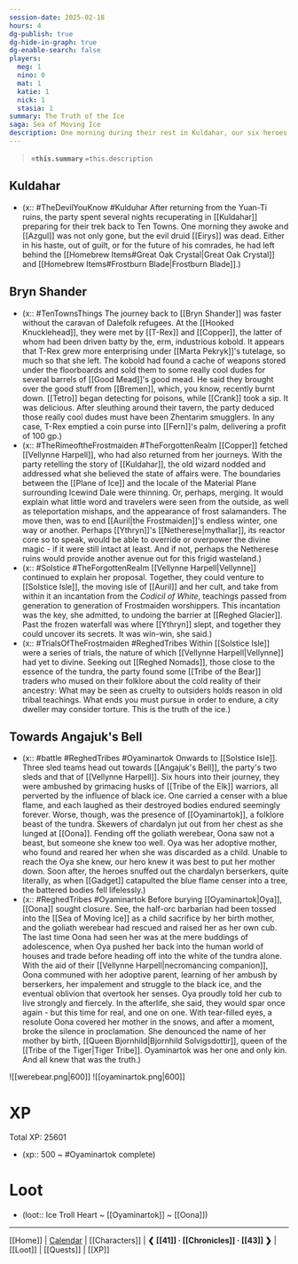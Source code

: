 ```yaml
---
session-date: 2025-02-18
hours: 4
dg-publish: true
dg-hide-in-graph: true
dg-enable-search: false
players:
  meg: 1
  nino: 0
  mat: 1
  katie: 1
  nick: 1
  stasia: 1
summary: The Truth of the Ice
saga: Sea of Moving Ice
description: One morning during their rest in Kuldahar, our six heroes fell to five. Azgul had not only fled, but it appeared he murdered Eirys in her prison. Knowing it was best to be on their path, the party returned to the Hooked Knucklehead and after some merriment, convened with old Vellynne Harpell. The conclusion to this eternal winter was grim. The boundaries between the Plane of Ice and that of Icewind Dale were thinning. They decided to venture to Solstice Isle together to seek the Codicil of White and gain entry to the lost city of Ythryn. There, they hoped, the core of the city, its mythallar, remained intact. This was assuming they didn't run into into the Frostmaiden first. Inquiring with Reghed about supposed trials within Solstice, they instead listened to tales of grizzled folklore. What may be seen as cruelty and torture to outsiders is endurance and survival in the tundra. That was the truth of the ice. Hours into their journey north, the band was ambushed by chardalyn berserkers and the goliath werebear, Oyaminartok. Oona knew Oya too well. This was her adoptive mother. With no cure to her corruption, the hero knew they must put her mother down. After communing with Oya's departing spirit, Oona resolutely broke the silence. With tear-stricken eyes, Oona denounced the name of her birth mother, Queen Bjornhild of the Tiger Tribe. Oyaminartok was her one and only kin. And this, they all knew, was also the truth of the ice.
---
```


> **`=this.summary`**
> `=this.description`

## Kuldahar
- (x:: #TheDevilYouKnow #Kulduhar After returning from the Yuan-Ti ruins, the party spent several nights recuperating in [[Kuldahar]] preparing for their trek back to Ten Towns. One morning they awoke and [[Azgul]] was not only gone, but the evil druid [[Eirys]] was dead. Either in his haste, out of guilt, or for the future of his comrades, he had left behind the [[Homebrew Items#Great Oak Crystal|Great Oak Crystal]] and [[Homebrew Items#Frostburn Blade|Frostburn Blade]].)

## Bryn Shander
- (x:: #TenTownsThings The journey back to [[Bryn Shander]] was faster without the caravan of Dalefolk refugees. At the [[Hooked Knucklehead]], they were met by [[T-Rex]] and [[Copper]], the latter of whom had been driven batty by the, erm, industrious kobold. It appears that T-Rex grew more enterprising under [[Marta Pekryk]]'s tutelage, so much so that she left. The kobold had found a cache of weapons stored under the floorboards and sold them to some really cool dudes for several barrels of [[Good Mead]]'s good mead. He said they brought over the good stuff from [[Bremen]], which, you know, recently burnt down. [[Tetro]] began detecting for poisons, while [[Crank]] took a sip. It was delicious. After sleuthing around their tavern, the party deduced those really cool dudes must have been Zhentarim smugglers. In any case, T-Rex emptied a coin purse into [[Fern]]'s palm, delivering a profit of 100 gp.)
- (x:: #TheRimeoftheFrostmaiden #TheForgottenRealm [[Copper]] fetched [[Vellynne Harpell]], who had also returned from her journeys. With the party retelling the story of [[Kuldahar]], the old wizard nodded and addressed what she believed the state of affairs were. The boundaries between the [[Plane of Ice]] and the locale of the Material Plane surrounding Icewind Dale were thinning. Or, perhaps, merging. It would explain what little word and travelers were seen from the outside, as well as teleportation mishaps, and the appearance of frost salamanders. The move then, was to end [[Auril|the Frostmaiden]]'s endless winter, one way or another. Perhaps [[Ythryn]]'s [[Netherese|mythallar]], its reactor core so to speak, would be able to override or overpower the divine magic - if it were still intact at least. And if not, perhaps the Netherese ruins would provide another avenue out for this frigid wasteland.)
- (x:: #Solstice #TheForgottenRealm [[Vellynne Harpell|Vellynne]] continued to explain her proposal. Together, they could venture to [[Solstice Isle]], the moving isle of [[Auril]] and her cult, and take from within it an incantation from the *Codicil of White*, teachings passed from generation to generation of Frostmaiden worshippers. This incantation was the key, she admitted, to undoing the barrier at [[Reghed Glacier]]. Past the frozen waterfall was where [[Ythryn]] slept, and together they could uncover its secrets. It was win-win, she said.)
- (x:: #TrialsOfTheFrostmaiden #ReghedTribes Within [[Solstice Isle]] were a series of trials, the nature of which [[Vellynne Harpell|Vellynne]] had yet to divine. Seeking out [[Reghed Nomads]], those close to the essence of the tundra, the party found some [[Tribe of the Bear]] traders who mused on their folklore about the cold reality of their ancestry: What may be seen as cruelty to outsiders holds reason in old tribal teachings. What ends you must pursue in order to endure, a city dweller may consider torture. This is the truth of the ice.)

## Towards Angajuk's Bell
- (x:: #battle #ReghedTribes #Oyaminartok Onwards to [[Solstice Isle]]. Three sled teams head out towards [[Angajuk's Bell]], the party's two sleds and that of [[Vellynne Harpell]]. Six hours into their journey, they were ambushed by grimacing husks of [[Tribe of the Elk]] warriors, all perverted by the influence of black ice. One carried a censer with a blue flame, and each laughed as their destroyed bodies endured seemingly forever. Worse, though, was the presence of [[Oyaminartok]], a folklore beast of the tundra. Skewers of chardalyn jut out from her chest as she lunged at [[Oona]]. Fending off the goliath werebear, Oona saw not a beast, but someone she knew too well. Oya was her adoptive mother, who found and reared her when she was discarded as a child. Unable to reach the Oya she knew, our hero knew it was best to put her mother down. Soon after, the heroes snuffed out the chardalyn berserkers, quite literally, as when [[Gadget]] catapulted the blue flame censer into a tree, the battered bodies fell lifelessly.)
- (x:: #ReghedTribes #Oyaminartok Before burying [[Oyaminartok|Oya]], [[Oona]] sought closure. See, the half-orc barbarian had been tossed into the [[Sea of Moving Ice]] as a child sacrifice by her birth mother, and the goliath werebear had rescued and raised her as her own cub. The last time Oona had seen her was at the mere buddings of adolescence, when Oya pushed her back into the human world of houses and trade before heading off into the white of the tundra alone. With the aid of their [[Vellynne Harpell|necromancing companion]], Oona communed with her adoptive parent, learning of her ambush by berserkers, her impalement and struggle to the black ice, and the eventual oblivion that overtook her senses. Oya proudly told her cub to live strongly and fiercely. In the afterlife, she said, they would spar once again - but this time for real, and one on one. With tear-filled eyes, a resolute Oona covered her mother in the snows, and after a moment, broke the silence in proclamation. She denounced the name of her mother by birth, [[Queen Bjornhild|Bjornhild Solvigsdottir]], queen of the [[Tribe of the Tiger|Tiger Tribe]]. Oyaminartok was her one and only kin. And all knew that was the truth.)


![[werebear.png|600]]
![[oyaminartok.png|600]]


# XP
Total XP: 25601
- (xp:: 500 ~ #Oyaminartok complete) 

# Loot
- (loot:: Ice Troll Heart ~ [[Oyaminartok]] ~ [[Oona]])
  
---
[[Home]] | [Calendar](https://app.fantasy-calendar.com/calendars/38f9e3f5098bac1f655a4fb4241f35eb) | [[Characters]] | **❮ [[41]] · [[Chronicles]] ·  [[43]] ❯** | [[Loot]] | [[Quests]]  | [[XP]]
